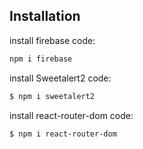 ## Installation

install firebase code:
```bash
npm i firebase
```

install Sweetalert2 code:
```bash
$ npm i sweetalert2
```
install react-router-dom code:
```bash
$ npm i react-router-dom
```
